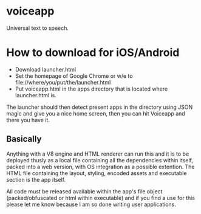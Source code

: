 # voiceapp
Universal text to speech.

# How to download for iOS/Android
* Download launcher.html
* Set the homepage of Google Chrome or w/e to file://where/you/put/the/launcher.html
* Put voiceapp.html in the apps directory that is located where launcher.html is.

The launcher should then detect present apps in the directory using JSON magic and give you a nice home screen, then you can hit Voiceapp and there you have it.


## Basically 
Anything with a V8 engine and HTML renderer can run this and it is to be deployed thusly as a local file containing all the dependencies within itself, packed into a web version, with OS integration as a possible extention. The HTML file containing the layout, styling, encoded assets and executable section is the app itself.

All code must be released available within the app's file object (packed/obfuscated or html within executable) and if you find a use for this please let me know because I am so done writing user applications.
